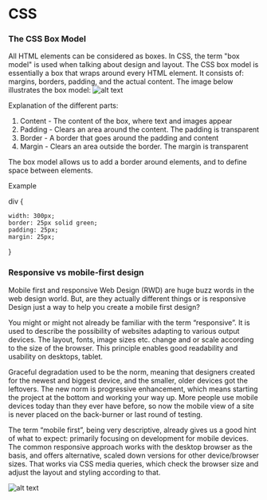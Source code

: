 # CSS
### The CSS Box Model
All HTML elements can be considered as boxes. In CSS, the term "box model" is used when talking about design and layout.
The CSS box model is essentially a box that wraps around every HTML element. It consists of: margins, borders, padding, and the actual content. The image below illustrates the box model:
![alt text](https://scontent-fra3-1.xx.fbcdn.net/v/t34.0-12/16426776_744692855693093_1436418574_n.jpg?oh=7ebec5afa81a8bca7649eb19f0841d16&oe=5891AC86)

Explanation of the different parts:

1. Content - The content of the box, where text and images appear
2. Padding - Clears an area around the content. The padding is transparent
3. Border - A border that goes around the padding and content
4. Margin - Clears an area outside the border. The margin is transparent

The box model allows us to add a border around elements, and to define space between elements.

Example


div {

    width: 300px;
    border: 25px solid green;
    padding: 25px;
    margin: 25px;
}




### Responsive vs mobile-first design

Mobile first and responsive Web Design (RWD) are huge buzz words in the web design world. But, are they actually different things or is responsive Design just a way to help you create a mobile first design?

You might or might not already be familiar with the term “responsive”. It is used to describe the possibility of websites adapting to various output devices. The layout, fonts, image sizes etc. change and or scale according to the size of the browser. This principle enables good readability and usability on desktops, tablet.

Graceful degradation used to be the norm, meaning that designers created for the newest and biggest device, and the smaller, older devices got the leftovers. The new norm is progressive enhancement, which means starting the project at the bottom and working your way up. More people use mobile devices today than they ever have before, so now the mobile view of a site is never placed on the back-burner or last round of testing.

The term “mobile first”, being very descriptive, already gives us a good hint of what to expect: primarily focusing on development for mobile devices. The common responsive approach works with the desktop browser as the basis, and offers alternative, scaled down versions for other device/browser sizes. That works via CSS media queries, which check the browser size and adjust the layout and styling according to that.

![alt text](http://metamonks.com/wp-content/uploads/responsive-vs-mobile-first-webdesign-022-1024x689.png "Responsive vs mobile-first design")


